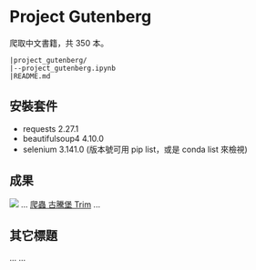 # Project Gutenberg
爬取中文書籍，共 350 本。

```
|project_gutenberg/
|--project_gutenberg.ipynb
|README.md
```

## 安裝套件
- requests           2.27.1
- beautifulsoup4     4.10.0
- selenium           3.141.0
(版本號可用 pip list，或是 conda list 來檢視)

## 成果
![](執行過程的擷圖或說明圖片)
...
[爬蟲 古騰堡 Trim](https://youtu.be/zrmf3wKmEfA)
...

## 其它標題
...
...
